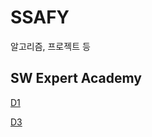 # SSAFY
알고리즘, 프로젝트 등

## SW Expert Academy
[D1](https://github.com/juyeunkim/SSAFY/tree/master/SW_Expert/D1)

[D3](https://github.com/juyeunkim/SSAFY/tree/master/SW_Expert/D3)


